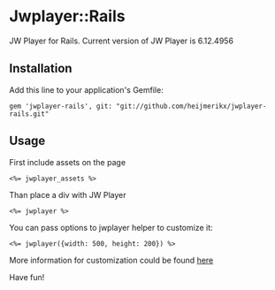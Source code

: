 # Jwplayer::Rails

JW Player for Rails. Current version of JW Player is 6.12.4956

## Installation

Add this line to your application's Gemfile:

    gem 'jwplayer-rails', git: "git://github.com/heijmerikx/jwplayer-rails.git"

## Usage

First include assets on the page

    <%= jwplayer_assets %>

Than place a div with JW Player

    <%= jwplayer %>

You can pass options to jwplayer helper to customize it:

    <%= jwplayer({width: 500, height: 200}) %>

More information for customization could be found [here](http://www.longtailvideo.com/support/jw-player/28839/embedding-the-player)

Have fun!
